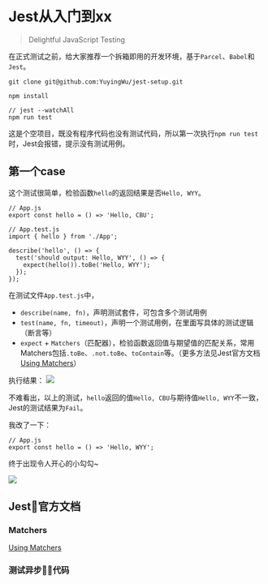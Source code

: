 # Jest从入门到xx

> Delightful JavaScript Testing

在正式测试之前，给大家推荐一个拆箱即用的开发环境，基于`Parcel`、`Babel`和`Jest`。

```
git clone git@github.com:YuyingWu/jest-setup.git

npm install

// jest --watchAll
npm run test
```

这是个空项目，既没有程序代码也没有测试代码，所以第一次执行`npm run test`时，Jest会报错，提示没有测试用例。

## 第一个case

这个测试很简单，检验函数`hello`的返回结果是否`Hello, WYY`。

```
// App.js
export const hello = () => 'Hello, CBU';

// App.test.js
import { hello } from './App';

describe('hello', () => {
  test('should output: Hello, WYY', () => {
    expect(hello()).toBe('Hello, WYY');
  });
});
```

在测试文件`App.test.js`中，

* `describe(name, fn)`，声明测试套件，可包含多个测试用例
* `test(name, fn, timeout)`，声明一个测试用例，在里面写具体的测试逻辑（断言等）
* `expect` + `Matchers`（匹配器），检验函数返回值与期望值的匹配关系，常用Matchers包括`.toBe`、`.not.toBe`、`toContain`等。（更多方法见Jest官方文档[Using Matchers](https://facebook.github.io/jest/docs/zh-Hans/using-matchers.html)）

执行结果：
![](http://sinacloud.net/demo-static/article/jest-wrong-output.png)

不难看出，以上的测试，`hello`返回的值`Hello, CBU`与期待值`Hello, WYY`不一致，Jest的测试结果为`Fail`。

我改了一下：
```
// App.js
export const hello = () => 'Hello, WYY';
```

终于出现令人开心的小勾勾~

![](http://sinacloud.net/demo-static/article/jest-output-success.png)

## Jest官方文档

### Matchers

[Using Matchers](https://facebook.github.io/jest/docs/zh-Hans/using-matchers.html)

### 测试异步代码
